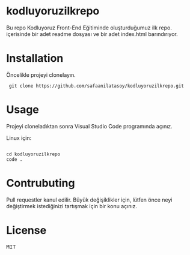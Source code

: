 # kodluyoruzilkrepo
 
Bu repo Kodluyoruz Front-End Eğitiminde oluşturduğumuz ilk repo. içerisinde bir adet readme dosyası ve bir adet index.html barındırıyor.

# Installation

Öncelikle projeyi clonelayın. 

<pre><code> git clone https://github.com/safaanilatasoy/kodluyoruzilkrepo.git 
</code></pre>

# Usage

Projeyi cloneladıktan sonra Visual Studio Code programında açınız.

Linux için:

<pre><code>
cd kodluyoruzilkrepo
code . 
</code></pre>

# Contrubuting

Pull requestler kanul edilir. Büyük değişiklikler için, lütfen önce neyi değiştirmek istediğinizi tartışmak için bir konu açınız.

# License 

<pre>MIT</pre>
